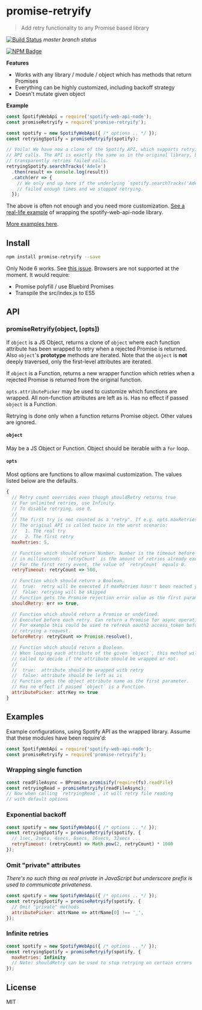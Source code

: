 # promise-retryify

> Add retry functionality to any Promise based library

[![Build Status](https://travis-ci.org/kimmobrunfeldt/promise-retryify.svg?branch=master)](https://travis-ci.org/kimmobrunfeldt/promise-retryify) *master branch status*

[![NPM Badge](https://nodei.co/npm/promise-retryify.png?downloads=true)](https://www.npmjs.com/package/promise-retryify)


**Features**

* Works with any library / module / object which has methods that return Promises
* Everything can be highly customized, including backoff strategy
* Doesn't mutate given object

**Example**

```js
const SpotifyWebApi = require('spotify-web-api-node');
const promiseRetryify = require('promise-retryify');

const spotify = new SpotifyWebApi({ /* options .. */ });
const retryingSpotify = promiseRetryify(spotify);

// Voila! We have now a clone of the Spotify API, which supports retrying of
// API calls. The API is exactly the same as in the original library, but it
// transparently retries failed calls.
retryingSpotify.searchTracks('Adele')
  .then(result => console.log(result))
  .catch(err => {
    // We only end up here if the underlying `spotify.searchTracks('Adele')`
    // failed enough times and we stopped retrying.
  });
```

The above is often not enough and you need more customization.
[See a real-life example](examples/retrying-spotify.js) of wrapping
the spotify-web-api-node library.

[More examples here](#examples).

## Install

```bash
npm install promise-retryify --save
```

Only Node 6 works. See [this issue](https://github.com/kimmobrunfeldt/promise-retryify/issues/1).
Browsers are not supported at the moment. It would require:

* Promise polyfill / use Bluebird Promises
* Transpile the src/index.js to ES5

## API

### promiseRetryify(object, [opts])

If `object` is a JS Object, returns a clone of `object` where each function attribute has been wrapped to
retry when a rejected Promise is returned. Also `object`'s **prototype**
methods are iterated. Note that the `object` is **not** deeply traversed, only
the first-level attributes are iterated.

If `object` is a Function, returns a new wrapper function which retries when a rejected Promise is returned from the original function.

`opts.attributePicker` may be used to customize
which functions are wrapped. All non-function attributes are left as is. Has no effect if passed `object` is a Function.

Retrying is done only when a function returns Promise object. Other values
are ignored.

#### `object`

May be a JS Object or Function. Object should be iterable with a `for` loop.

#### `opts`

Most options are functions to allow maximal customization. The values
listed below are the defaults.

```js
{
  // Retry count overrides even though shouldRetry returns true
  // For unlimited retries, use Infinity.
  // To disable retrying, use 0.
  //
  // The first try is not counted as a "retry". If e.g. opts.maxRetries = 1,
  // The original API is called twice in the worst scenario:
  //   1. The real try
  //   2. The first retry
  maxRetries: 5,

  // Function which should return Number. Number is the timeout before retrying
  // in milliseconds. `retryCount` is the amount of retries already executed.
  // For the first retry event, the value of `retryCount` equals 0.
  retryTimeout: retryCount => 500,

  // Function which should return a Boolean.
  //  true:  retry will be executed if maxRetries hasn't been reached yet
  //  false: retrying will be skipped
  // Function gets the Promise rejection error value as the first parameter.
  shouldRetry: err => true,

  // Function which should return a Promise or undefined.
  // Executed before each retry. Can return a Promise for async operations.
  // For example this could be used to refresh oauth2 access_token before
  // retrying a request.
  beforeRetry: retryCount => Promise.resolve(),

  // Function which should return a Boolean.
  // When looping each attribute of the given `object`, this method will be
  // called to decide if the attribute should be wrapped or not.
  //
  //  true:  attribute should be wrapped with retry
  //  false: attribute should be left as is
  // Function gets the object attribute name as the first parameter.
  // Has no effect if passed `object` is a Function.
  attributePicker: attrKey => true
}
```

## Examples

Example configurations, using Spotify API as the wrapped library.
Assume that these modules have been require'd:

```js
const SpotifyWebApi = require('spotify-web-api-node');
const promiseRetryify = require('promise-retryify');
```

### Wrapping single function

```js
const readFileAsync = BPromise.promisify(require(fs).readFile)
const retryingRead = promiseRetryify(readFileAsync);
// Now when calling `retryingRead`, it will retry file reading
// with default options
```

### Exponential backoff

```js
const spotify = new SpotifyWebApi({ /* options .. */ });
const retryingSpotify = promiseRetryify(spotify, {
  // 1sec, 2secs, 4secs, 8secs, 16secs, 32secs ...
  retryTimeout: (retryCount) => Math.pow(2, retryCount) * 1000
});
```

### Omit "private" attributes

*There's no such thing as real private in JavaScript but underscore prefix
is used to communicate privateness.*

```js
const spotify = new SpotifyWebApi({ /* options .. */ });
const retryingSpotify = promiseRetryify(spotify, {
  // Omit "private" methods
  attributePicker: attrName => attrName[0] !== '_',
});
```

### Infinite retries

```js
const spotify = new SpotifyWebApi({ /* options .. */ });
const retryingSpotify = promiseRetryify(spotify, {
  maxRetries: Infinity
  // Note: shouldRetry can be used to stop retrying on certain errors
});
```

## License

MIT

